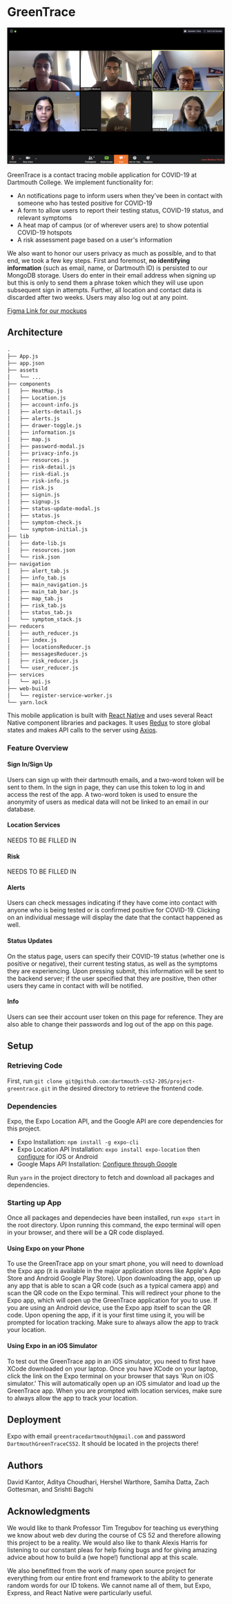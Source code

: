 # GreenTrace

![Team Photo](./assets/selfie.png)

GreenTrace is a contact tracing mobile application for COVID-19 at Dartmouth College. We implement functionality for:
- An notifications page to inform users when they've been in contact with someone who has tested positive for COVID-19
- A form to allow users to report their testing status, COVID-19 status, and relevant symptoms
- A heat map of campus (or of wherever users are) to show potential COVID-19 hotspots
- A risk assessment page based on a user's information

We also want to honor our users privacy as much as possible, and to that end, we took a few key steps. First and foremost, **no identifying information** (such as email, name, or Dartmouth ID) is persisted to our MongoDB storage. Users do enter in their email address when signing up but this is only to send them a phrase token which they will use upon subsequent sign in attempts. Further, all location and contact data is discarded after two weeks. Users may also log out at any point.

[Figma Link for our mockups](https://www.figma.com/file/yxsUgPFvbNk1mntMHKRfp1/GreenTrace?node-id=70%3A226)

## Architecture


```
.
├── App.js
├── app.json
├── assets
│   └── ...
├── components
│   ├── HeatMap.js
│   ├── Location.js
│   ├── account-info.js
│   ├── alerts-detail.js
│   ├── alerts.js
│   ├── drawer-toggle.js
│   ├── information.js
│   ├── map.js
│   ├── password-modal.js
│   ├── privacy-info.js
│   ├── resources.js
│   ├── risk-detail.js
│   ├── risk-dial.js
│   ├── risk-info.js
│   ├── risk.js
│   ├── signin.js
│   ├── signup.js
│   ├── status-update-modal.js
│   ├── status.js
│   ├── symptom-check.js
│   └── symptom-initial.js
├── lib
│   ├── date-lib.js
│   ├── resources.json
│   └── risk.json
├── navigation
│   ├── alert_tab.js
│   ├── info_tab.js
│   ├── main_navigation.js
│   ├── main_tab_bar.js
│   ├── map_tab.js
│   ├── risk_tab.js
│   ├── status_tab.js
│   └── symptom_stack.js
├── reducers
│   ├── auth_reducer.js
│   ├── index.js
│   ├── locationsReducer.js
│   ├── messagesReducer.js
│   ├── risk_reducer.js
│   └── user_reducer.js
├── services
│   └── api.js
├── web-build
│   └── register-service-worker.js
└── yarn.lock
```
    
This mobile application is built with [React Native](https://reactnative.dev/) and uses several React Native component libraries and packages. It uses [Redux](https://redux.js.org/) to store global states and makes API calls to the server using [Axios](https://github.com/axios/axios).

### Feature Overview

#### Sign In/Sign Up
Users can sign up with their dartmouth emails, and a two-word token will be sent to them. In the sign in page, they can use this token to log in and access the rest of the app. A two-word token is used to ensure the anonymity of users as medical data will not be linked to an email in our database.

#### Location Services

NEEDS TO BE FILLED IN

#### Risk

NEEDS TO BE FILLED IN

#### Alerts
Users can check messages indicating if they have come into contact with anyone who is being tested or is confirmed positive for COVID-19. Clicking on an individual message will display the date that the contact happened as well.

#### Status Updates
On the status page, users can specify their COVID-19 status (whether one is positive or negative), their current testing status, as well as the symptoms they are experiencing. Upon pressing submit, this information will be sent to the backend server; if the user specified that they are positive, then other users they came in contact with will be notified.

#### Info
Users can see their account user token on this page for reference. They are also able to change their passwords and log out of the app on this page. 

## Setup
### Retrieving Code

First, run `git clone git@github.com:dartmouth-cs52-20S/project-greentrace.git` in the desired directory to retrieve the frontend code.

### Dependencies

Expo, the Expo Location API, and the Google API are core dependencies for this project.

* Expo Installation:  `npm install -g expo-cli`
* Expo Location API Installation: `expo install expo-location` then [configure](https://github.com/expo/expo/tree/master/packages/expo-location) for iOS or Android 
* Google Maps API Installation: [Configure through Google](https://developers.google.com/maps/documentation/embed/get-api-key)

Run `yarn` in the project directory to fetch and download all packages and dependencies.

### Starting up App
Once all packages and dependecies have been installed, run `expo start` in the root directory. Upon running this command, the expo terminal will open in your browser, and there will be a QR code displayed. 

#### Using Expo on your Phone
To use the GreenTrace app on your smart phone, you will need to download the Expo app (it is available in the major application stores like Apple's App Store and Android Google Play Store). Upon downloading the app, open up any app that is able to scan a QR code (such as a typical camera app) and scan the QR code on the Expo terminal. This will redirect your phone to the Expo app, which will open up the GreenTrace application for you to use. If you are using an Android device, use the Expo app itself to scan the QR code. Upon opening the app, if it is your first time using it, you will be prompted for location tracking. Make sure to always allow the app to track your location. 

#### Using Expo in an iOS Simulator
To test out the GreenTrace app in an iOS simulator, you need to first have XCode downloaded on your laptop. Once you have XCode on your laptop, click the link on the Expo terminal on your browser that says 'Run on iOS simulator.' This will automatically open up an iOS simulator and load up the GreenTrace app. When you are prompted with location services, make sure to always allow the app to track your location. 


## Deployment

Expo with email `greentracedartmouth@gmail.com` and password `DartmouthGreenTraceCS52`.
It should be located in the projects there!

## Authors

David Kantor, Aditya Choudhari, Hershel Warthore, Samiha Datta, Zach Gottesman, and Srishti Bagchi

## Acknowledgments

We would like to thank Professor Tim Tregubov for teaching us everything we know about web dev during the course of CS 52 and therefore allowing this project to be a reality. We would also like to thank Alexis Harris for listening to our constant pleas for help fixing bugs and for giving amazing advice about how to build a (we hope!) functional app at this scale.

We also benefitted from the work of many open source project for everything from our entire front end framework to the ability to generate random words for our ID tokens. We cannot name all of them, but Expo, Express, and React Native were particularly useful.
